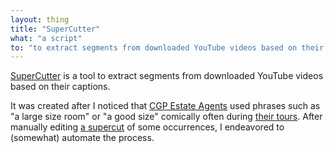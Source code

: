 ```yaml
---
layout: thing
title: "SuperCutter"
what: "a script"
to: "to extract segments from downloaded YouTube videos based on their captions"
---
```


[SuperCutter](https://github.com/itsmeimtom/supercutter) is a tool to extract segments from downloaded YouTube videos based on their captions.

It was created after I noticed that [CGP Estate Agents](https://www.cgpooks.co.uk/) used phrases such as "a large size room" or "a good size" comically often during [their tours](https://www.youtube.com/channel/UCfcoX8GszBlY-NFidzD_h9A). After manually editing [a supercut](https://www.youtube.com/watch?v=9Fi1-D0Ss3g) of some occurrences, I endeavored to (somewhat) automate the process.